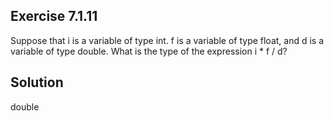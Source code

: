 ## Exercise 7.1.11
Suppose that i is a variable of type int. f is a variable of type float, and d is a variable of type double. What is the type of the expression i * f / d?

## Solution
double
